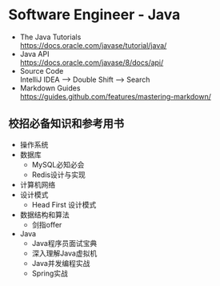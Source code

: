# Software Engineer - Java
* The Java Tutorials <br>
https://docs.oracle.com/javase/tutorial/java/
* Java API <br>
https://docs.oracle.com/javase/8/docs/api/
* Source Code <br>
IntelliJ IDEA --> Double Shift --> Search
* Markdown Guides <br>
https://guides.github.com/features/mastering-markdown/
## 校招必备知识和参考用书
* 操作系统
* 数据库
  * MySQL必知必会
  * Redis设计与实现
* 计算机网络
* 设计模式
  * Head First 设计模式
* 数据结构和算法
  * 剑指offer
* Java
  * Java程序员面试宝典
  * 深入理解Java虚拟机
  * Java并发编程实战
  * Spring实战
